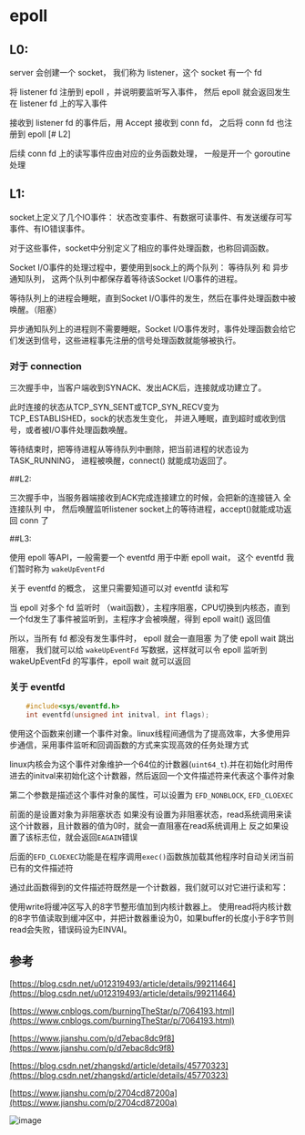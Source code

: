 # epoll


## L0:

server 会创建一个 socket， 我们称为 listener，这个 socket 有一个 fd

将 listener fd 注册到 epoll ，并说明要监听写入事件， 然后 epoll 就会返回发生在 listener fd 上的写入事件

接收到 listener fd 的事件后，用 Accept 接收到 conn fd， 之后将 conn fd 也注册到 epoll [# L2]

后续 conn fd 上的读写事件应由对应的业务函数处理， 一般是开一个 goroutine 处理


## L1:

socket上定义了几个IO事件：
    状态改变事件、有数据可读事件、有发送缓存可写事件、有IO错误事件。

对于这些事件，socket中分别定义了相应的事件处理函数，也称回调函数。

Socket I/O事件的处理过程中，要使用到sock上的两个队列：
    等待队列 和 异步通知队列，
这两个队列中都保存着等待该Socket I/O事件的进程。

等待队列上的进程会睡眠，直到Socket I/O事件的发生，然后在事件处理函数中被唤醒。（阻塞）

异步通知队列上的进程则不需要睡眠，Socket I/O事件发时，事件处理函数会给它们发送到信号，这些进程事先注册的信号处理函数就能够被执行。

### 对于 connection

三次握手中，当客户端收到SYNACK、发出ACK后，连接就成功建立了。

此时连接的状态从TCP_SYN_SENT或TCP_SYN_RECV变为TCP_ESTABLISHED，sock的状态发生变化，
并进入睡眠，直到超时或收到信号，或者被I/O事件处理函数唤醒。

等待结束时，把等待进程从等待队列中删除，把当前进程的状态设为TASK_RUNNING，
进程被唤醒，connect() 就能成功返回了。


##L2:

三次握手中，当服务器端接收到ACK完成连接建立的时候，会把新的连接链入 全连接队列 中，
然后唤醒监听listener socket上的等待进程，accept()就能成功返回 conn 了

##L3:

使用 epoll 等API，一般需要一个 eventfd 用于中断 epoll wait， 这个 eventfd 我们暂时称为 `wakeUpEventFd`

关于 eventfd 的概念， 这里只需要知道可以对 eventfd 读和写

当 epoll 对多个 fd 监听时 （wait函数），主程序阻塞，CPU切换到内核态，直到一个fd发生了事件被监听到，主程序才会被唤醒，得到 epoll wait() 返回值

所以，当所有 fd 都没有发生事件时， epoll 就会一直阻塞
为了使 epoll wait 跳出阻塞， 我们就可以给 `wakeUpEventFd` 写数据，这样就可以令 epoll 监听到 wakeUpEventFd 的写事件，epoll wait 就可以返回


### 关于 eventfd

```c
    #include<sys/eventfd.h>
    int eventfd(unsigned int initval, int flags);
```

使用这个函数来创建一个事件对象。linux线程间通信为了提高效率，大多使用异步通信，采用事件监听和回调函数的方式来实现高效的任务处理方式

linux内核会为这个事件对象维护一个64位的计数器(`uint64_t`).并在初始化时用传进去的initval来初始化这个计数器，然后返回一个文件描述符来代表这个事件对象

第二个参数是描述这个事件对象的属性，可以设置为
    `EFD_NONBLOCK`,
    `EFD_CLOEXEC`

前面的是设置对象为非阻塞状态
    如果没有设置为非阻塞状态，read系统调用来读这个计数器，且计数器的值为0时，就会一直阻塞在read系统调用上
    反之如果设置了该标志位，就会返回`EAGAIN`错误

后面的`EFD_CLOEXEC`功能是在程序调用`exec()`函数族加载其他程序时自动关闭当前已有的文件描述符

通过此函数得到的文件描述符既然是一个计数器，我们就可以对它进行读和写：

使用write将缓冲区写入的8字节整形值加到内核计数器上。
使用read将内核计数的8字节值读取到缓冲区中，并把计数器重设为0，如果buffer的长度小于8字节则read会失败，错误码设为EINVAl。


## 参考

[https://blog.csdn.net/u012319493/article/details/99211464](https://blog.csdn.net/u012319493/article/details/99211464)

[https://www.cnblogs.com/burningTheStar/p/7064193.html](https://www.cnblogs.com/burningTheStar/p/7064193.html)

[https://www.jianshu.com/p/d7ebac8dc9f8](https://www.jianshu.com/p/d7ebac8dc9f8)

[https://blog.csdn.net/zhangskd/article/details/45770323](https://blog.csdn.net/zhangskd/article/details/45770323)

[https://www.jianshu.com/p/2704cd87200a](https://www.jianshu.com/p/2704cd87200a)

![image](https://raw.githubusercontent.com/fumeboy/go_practices/main/epoll.png)
